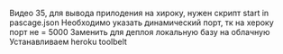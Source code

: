 Видео 35, для вывода прилодения на хироку, нужен скрипт start in pascage.json
Необходимо указать динамический порт, тк на хероку порт не = 5000
Заменить для деплоя локальную базу на облачную
Устанавливаем heroku toolbelt
